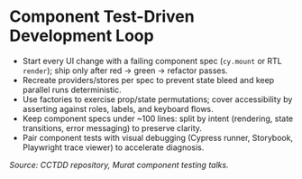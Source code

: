 # Component Test-Driven Development Loop

- Start every UI change with a failing component spec (`cy.mount` or RTL `render`); ship only after red → green → refactor passes.
- Recreate providers/stores per spec to prevent state bleed and keep parallel runs deterministic.
- Use factories to exercise prop/state permutations; cover accessibility by asserting against roles, labels, and keyboard flows.
- Keep component specs under ~100 lines: split by intent (rendering, state transitions, error messaging) to preserve clarity.
- Pair component tests with visual debugging (Cypress runner, Storybook, Playwright trace viewer) to accelerate diagnosis.

_Source: CCTDD repository, Murat component testing talks._
